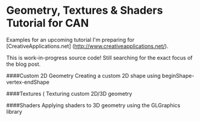 Geometry, Textures & Shaders Tutorial for CAN
===================================

Examples for an upcoming tutorial I'm preparing for [CreativeApplications.net] (http://www.creativeapplications.net/).

This is work-in-progress source code! Still searching for the exact focus of the blog post.

####Custom 2D Geometry
Creating a custom 2D shape using beginShape-vertex-endShape

####Textures (
Texturing custom 2D/3D geometry

####Shaders
Applying shaders to 3D geometry using the GLGraphics library
